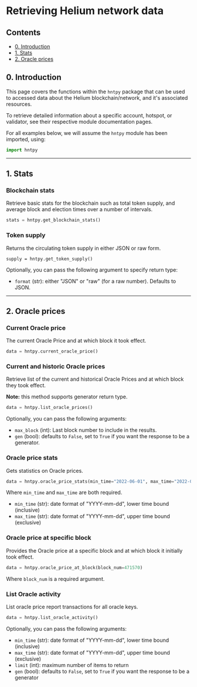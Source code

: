 # Retrieving Helium network data

## Contents

- [0. Introduction](#0-introduction)
- [1. Stats](#1-stats)
- [2. Oracle prices](#2-oracle-prices)

## 0. Introduction

This page covers the functions within the `hntpy` package that can be used to accessed data about the Helium blockchain/network, and it's associated resources.

To retrieve detailed information about a specific account, hotspot, or validator, see their respective module documentation pages.

For all examples below, we will assume the `hntpy` module has been imported, using:

```python
import hntpy
```

<hr>

## 1. Stats

### Blockchain stats

Retrieve basic stats for the blockchain such as total token supply, and average block and election times over a number of intervals.

```python
stats = hntpy.get_blockchain_stats()
```

### Token supply

Returns the circulating token supply in either JSON or raw form.

```
supply = hntpy.get_token_supply()
```

Optionally, you can pass the following argument to specify return type:

- `format` (str): either "JSON" or "raw" (for a raw number). Defaults to JSON.

<hr>

## 2. Oracle prices

### Current Oracle price

The current Oracle Price and at which block it took effect.

```python
data = hntpy.current_oracle_price()
```

### Current and historic Oracle prices

Retrieve list of the current and historical Oracle Prices and at which block they took effect.

**Note:** this method supports generator return type.

```python
data = hntpy.list_oracle_prices()
```

Optionally, you can pass the following arguments:

- `max_block` (int): Last block number to include in the results.
- `gen` (bool): defaults to `False`, set to `True` if you want the response to be a generator.

### Oracle price stats

Gets statistics on Oracle prices.

```python
data = hntpy.oracle_price_stats(min_time="2022-06-01", max_time="2022-07-01")
```

Where `min_time` and `max_time` are both required.

- `min_time` (str): date format of "YYYY-mm-dd", lower time bound (inclusive)
- `max_time` (str): date format of "YYYY-mm-dd", upper time bound (exclusive)

### Oracle price at specific block

Provides the Oracle price at a specific block and at which block it initially took effect.

```python
data = hntpy.oracle_price_at_block(block_num=471570)
```

Where `block_num` is a required argument.

### List Oracle activity

List oracle price report transactions for all oracle keys.

```python
data = hntpy.list_oracle_activity()
```

Optionally, you can pass the following arguments:

- `min_time` (str): date format of "YYYY-mm-dd", lower time bound (inclusive)
- `max_time` (str): date format of "YYYY-mm-dd", upper time bound (exclusive)
- `limit` (int): maximum number of items to return
- `gen` (bool): defaults to `False`, set to `True` if you want the response to be a generator
